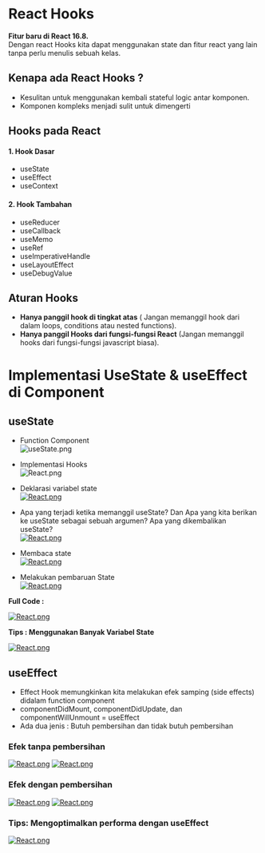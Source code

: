 # React Hooks

**Fitur baru di React 16.8.**  
Dengan react Hooks kita dapat menggunakan state dan fitur react yang lain tanpa perlu menulis sebuah kelas.

## Kenapa ada React Hooks ?

- Kesulitan untuk menggunakan kembali stateful logic antar komponen.
- Komponen kompleks menjadi sulit untuk dimengerti

## Hooks pada React

#### 1. Hook Dasar

- useState
- useEffect
- useContext

#### 2. Hook Tambahan

- useReducer
- useCallback
- useMemo
- useRef
- useImperativeHandle
- useLayoutEffect
- useDebugValue

## Aturan Hooks

- **Hanya panggil hook di tingkat atas** ( Jangan memanggil hook dari dalam loops, conditions atau nested functions).
- **Hanya panggil Hooks dari fungsi-fungsi React** (Jangan memanggil hooks dari fungsi-fungsi javascript biasa).

# Implementasi UseState & useEffect di Component

## useState

- Function Component  
  ![useState.png](https://i.postimg.cc/y6Qjs2Z2/React.png)

- Implementasi Hooks  
  ![React.png](https://i.postimg.cc/zD2ZbJMj/React.png)

- Deklarasi variabel state  
  [![React.png](https://i.postimg.cc/TPbgmYCW/React.png)](https://postimg.cc/hJSXRgFS)

- Apa yang terjadi ketika memanggil useState? Dan Apa yang kita berikan ke useState sebagai sebuah argumen? Apa yang dikembalikan useState?  
  [![React.png](https://i.postimg.cc/x8f6tb4Z/React.png)](https://postimg.cc/HcN0LjH0)

- Membaca state  
  [![React.png](https://i.postimg.cc/mkZy4WRp/React.png)](https://postimg.cc/k6ZbNZ2W)

- Melakukan pembaruan State  
  [![React.png](https://i.postimg.cc/L8k5tYjf/React.png)](https://postimg.cc/XrJn3vH7)

**Full Code :**

[![React.png](https://i.postimg.cc/Y28JWp49/React.png)](https://postimg.cc/LhYCdF3K)

**Tips : Menggunakan Banyak Variabel State**

[![React.png](https://i.postimg.cc/gJcbCrwC/React.png)](https://postimg.cc/Y4PPgrzR)

## useEffect

- Effect Hook memungkinkan kita melakukan efek samping (side effects) didalam function component
- componentDidMount, componentDidUpdate, dan componentWillUnmount = useEffect
- Ada dua jenis : Butuh pembersihan dan tidak butuh pembersihan

### Efek tanpa pembersihan

[![React.png](https://i.postimg.cc/9QMRhPSp/React.png)](https://postimg.cc/hfkP8mKz)
[![React.png](https://i.postimg.cc/y8g1jLtw/React.png)](https://postimg.cc/gxpbkHYD)

### Efek dengan pembersihan

[![React.png](https://i.postimg.cc/MG5FQStx/React.png)](https://postimg.cc/PLL4g0BF)
[![React.png](https://i.postimg.cc/9QKGgNMT/React.png)](https://postimg.cc/PCbpPy1r)

### Tips: Mengoptimalkan performa dengan useEffect

[![React.png](https://i.postimg.cc/m2QkWX8C/React.png)](https://postimg.cc/YhCM13cC)
